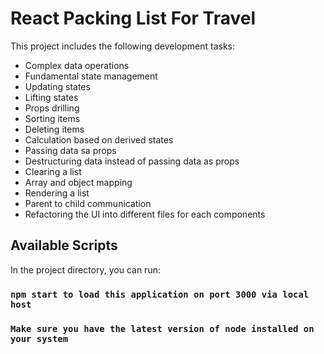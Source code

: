 # React Packing List For Travel

This project includes the following development tasks:

- Complex data operations
- Fundamental state management
- Updating states
- Lifting states
- Props drilling
- Sorting items
- Deleting items
- Calculation based on derived states
- Passing data sa props
- Destructuring data instead of passing data as props
- Clearing a list
- Array and object mapping
- Rendering a list
- Parent to child communication
- Refactoring the UI into different files for each components

## Available Scripts

In the project directory, you can run:

### `npm start to load this application on port 3000 via local host`
### `Make sure you have the latest version of node installed on your system`
